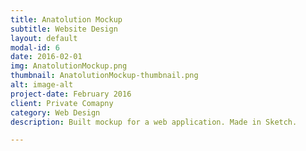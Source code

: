 ```yaml
---
title: Anatolution Mockup
subtitle: Website Design
layout: default
modal-id: 6
date: 2016-02-01
img: AnatolutionMockup.png
thumbnail: AnatolutionMockup-thumbnail.png
alt: image-alt
project-date: February 2016
client: Private Comapny
category: Web Design
description: Built mockup for a web application. Made in Sketch.

---
```

